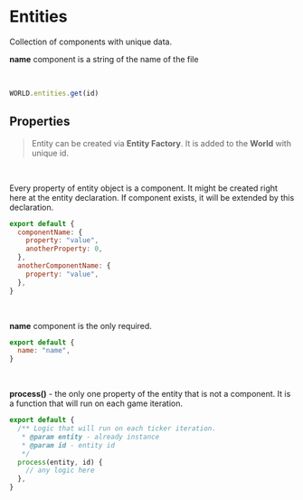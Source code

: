 # Entities

Collection of components with unique data.

**name** component is a string of the name of the file

<br>

```js
WORLD.entities.get(id)
```

## Properties

> Entity can be created via **Entity Factory**. It is added to the **World** with unique id.

<br>

Every property of entity object is a component. It might be created right here at the entity declaration. If component exists, it will be extended by this declaration.

```js
export default {
  componentName: {
    property: "value",
    anotherProperty: 0,
  },
  anotherComponentName: {
    property: "value",
  },
}
```

<br>

**name** component is the only required.

```js
export default {
  name: "name",
}
```

<br>

**process()** - the only one property of the entity that is not a component. It is a function that will run on each game iteration.

```js
export default {
  /** Logic that will run on each ticker iteration.
   * @param entity - already instance
   * @param id - entity id
   */
  process(entity, id) {
    // any logic here
  },
}
```

<br>
